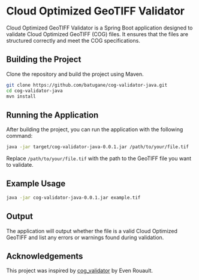 # Cloud Optimized GeoTIFF Validator

Cloud Optimized GeoTIFF Validator is a Spring Boot application designed to validate Cloud Optimized GeoTIFF (COG) files.
It ensures that the files are structured correctly and meet the COG specifications.

## Building the Project

Clone the repository and build the project using Maven.

```sh
git clone https://github.com/batugane/cog-validator-java.git
cd cog-validator-java
mvn install
```

## Running the Application

After building the project, you can run the application with the following command:

```sh
java -jar target/cog-validator-java-0.0.1.jar /path/to/your/file.tif
```

Replace `/path/to/your/file.tif` with the path to the GeoTIFF file you want to validate.

## Example Usage

```sh
java -jar cog-validator-java-0.0.1.jar example.tif
```

## Output

The application will output whether the file is a valid Cloud Optimized GeoTIFF and list any errors or warnings found
during validation.

## Acknowledgements

This project was inspired by [cog_validator](https://github.com/rouault/cog_validator) by Even Rouault.

